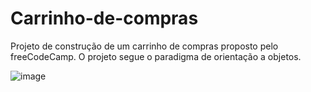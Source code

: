 # Carrinho-de-compras
Projeto de construção de um carrinho de compras proposto pelo freeCodeCamp.
O projeto segue o paradigma de orientação a objetos.

![image](https://github.com/alyssonfaria99/Carrinho-de-compras/assets/139504868/aa3d3a7d-5144-4ca7-a83d-f246e80d424a)

